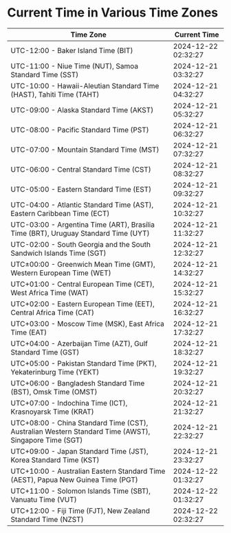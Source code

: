 # Current Time in Various Time Zones

| Time Zone | Current Time |
|-----------|--------------|
| UTC-12:00 - Baker Island Time (BIT) | 2024-12-22 02:32:27 |
| UTC-11:00 - Niue Time (NUT), Samoa Standard Time (SST) | 2024-12-21 03:32:27 |
| UTC-10:00 - Hawaii-Aleutian Standard Time (HAST), Tahiti Time (TAHT) | 2024-12-21 04:32:27 |
| UTC-09:00 - Alaska Standard Time (AKST) | 2024-12-21 05:32:27 |
| UTC-08:00 - Pacific Standard Time (PST) | 2024-12-21 06:32:27 |
| UTC-07:00 - Mountain Standard Time (MST) | 2024-12-21 07:32:27 |
| UTC-06:00 - Central Standard Time (CST) | 2024-12-21 08:32:27 |
| UTC-05:00 - Eastern Standard Time (EST) | 2024-12-21 09:32:27 |
| UTC-04:00 - Atlantic Standard Time (AST), Eastern Caribbean Time (ECT) | 2024-12-21 10:32:27 |
| UTC-03:00 - Argentina Time (ART), Brasília Time (BRT), Uruguay Standard Time (UYT) | 2024-12-21 11:32:27 |
| UTC-02:00 - South Georgia and the South Sandwich Islands Time (SGT) | 2024-12-21 12:32:27 |
| UTC±00:00 - Greenwich Mean Time (GMT), Western European Time (WET) | 2024-12-21 14:32:27 |
| UTC+01:00 - Central European Time (CET), West Africa Time (WAT) | 2024-12-21 15:32:27 |
| UTC+02:00 - Eastern European Time (EET), Central Africa Time (CAT) | 2024-12-21 16:32:27 |
| UTC+03:00 - Moscow Time (MSK), East Africa Time (EAT) | 2024-12-21 17:32:27 |
| UTC+04:00 - Azerbaijan Time (AZT), Gulf Standard Time (GST) | 2024-12-21 18:32:27 |
| UTC+05:00 - Pakistan Standard Time (PKT), Yekaterinburg Time (YEKT) | 2024-12-21 19:32:27 |
| UTC+06:00 - Bangladesh Standard Time (BST), Omsk Time (OMST) | 2024-12-21 20:32:27 |
| UTC+07:00 - Indochina Time (ICT), Krasnoyarsk Time (KRAT) | 2024-12-21 21:32:27 |
| UTC+08:00 - China Standard Time (CST), Australian Western Standard Time (AWST), Singapore Time (SGT) | 2024-12-21 22:32:27 |
| UTC+09:00 - Japan Standard Time (JST), Korea Standard Time (KST) | 2024-12-21 23:32:27 |
| UTC+10:00 - Australian Eastern Standard Time (AEST), Papua New Guinea Time (PGT) | 2024-12-22 01:32:27 |
| UTC+11:00 - Solomon Islands Time (SBT), Vanuatu Time (VUT) | 2024-12-22 01:32:27 |
| UTC+12:00 - Fiji Time (FJT), New Zealand Standard Time (NZST) | 2024-12-22 02:32:27 |
